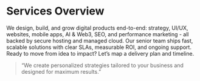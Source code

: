# Services Overview

We design, build, and grow digital products end-to-end: strategy, UI/UX, websites, mobile apps, AI & Web3, SEO, and performance marketing - all backed by secure hosting and managed cloud. Our senior team ships fast, scalable solutions with clear SLAs, measurable ROI, and ongoing support. Ready to move from idea to impact? Let’s map a delivery plan and timeline.

> “We create personalized strategies tailored to your business and designed for maximum results.”

